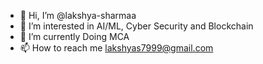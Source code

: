 - 👋 Hi, I’m @lakshya-sharmaa
- 👀 I’m interested in AI/ML, Cyber Security and Blockchain
- 🌱 I’m currently Doing MCA
- 📫 How to reach me lakshyas7999@gmail.com

<!---
lakshya-sharmaa/lakshya-sharmaa is a ✨ special ✨ repository because its `README.md` (this file) appears on your GitHub profile.
You can click the Preview link to take a look at your changes.
--->
